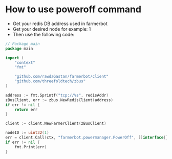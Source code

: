 # How to use poweroff command

- Get your redis DB address used in farmerbot
- Get your desired node for example: 1
- Then use the following code:

```go
// Package main
package main

import (
    "context"
    "fmt"   

    "github.com/rawdaGastan/farmerbot/client"
    "github.com/threefoldtech/zbus"
)

address := fmt.Sprintf("tcp://%s", redisAddr)
zBusClient, err := zbus.NewRedisClient(address)
if err != nil {
    return err
}

client := client.NewFarmerClient(zBusClient)

nodeID := uint32(1)
err = client.Call(ctx, "farmerbot.powermanager.PowerOff", []interface{}{nodeID}, &err)
if err != nil {
    fmt.Print(err)
}
```
